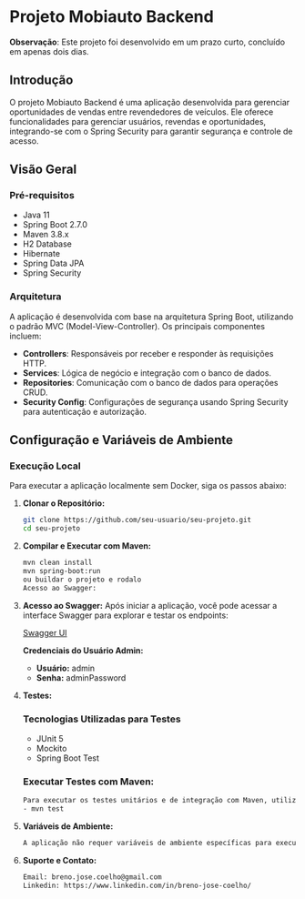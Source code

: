 # Projeto Mobiauto Backend

**Observação**: Este projeto foi desenvolvido em um prazo curto, concluído em apenas dois dias.

## Introdução

O projeto Mobiauto Backend é uma aplicação desenvolvida para gerenciar oportunidades de vendas entre revendedores de veículos. Ele oferece funcionalidades para gerenciar usuários, revendas e oportunidades, integrando-se com o Spring Security para garantir segurança e controle de acesso.

## Visão Geral

### Pré-requisitos

- Java 11
- Spring Boot 2.7.0
- Maven 3.8.x
- H2 Database
- Hibernate
- Spring Data JPA
- Spring Security

### Arquitetura

A aplicação é desenvolvida com base na arquitetura Spring Boot, utilizando o padrão MVC (Model-View-Controller). Os principais componentes incluem:
- **Controllers**: Responsáveis por receber e responder às requisições HTTP.
- **Services**: Lógica de negócio e integração com o banco de dados.
- **Repositories**: Comunicação com o banco de dados para operações CRUD.
- **Security Config**: Configurações de segurança usando Spring Security para autenticação e autorização.

## Configuração e Variáveis de Ambiente

### Execução Local

Para executar a aplicação localmente sem Docker, siga os passos abaixo:

1. **Clonar o Repositório:**

   ```bash
   git clone https://github.com/seu-usuario/seu-projeto.git
   cd seu-projeto

2. **Compilar e Executar com Maven:**

   ```bash
   mvn clean install
   mvn spring-boot:run
   ou buildar o projeto e rodalo
   Acesso ao Swagger:

3. **Acesso ao Swagger:**
   Após iniciar a aplicação, você pode acessar a interface Swagger para explorar e testar os endpoints:

   [Swagger UI](http://localhost:8080/swagger-ui/index.html)

   **Credenciais do Usuário Admin:**
   - **Usuário:** admin
   - **Senha:** adminPassword


4. **Testes:**   
    ### Tecnologias Utilizadas para Testes

   - JUnit 5
   - Mockito
   - Spring Boot Test

   ### Executar Testes com Maven:
    ```bash
    Para executar os testes unitários e de integração com Maven, utilize o seguinte comando:
    - mvn test 

5. **Variáveis de Ambiente:**
    ```bash
    A aplicação não requer variáveis de ambiente específicas para execução em ambiente de desenvolvimento.

6. **Suporte e Contato:**   
    ```bash
    Email: breno.jose.coelho@gmail.com
    Linkedin: https://www.linkedin.com/in/breno-jose-coelho/